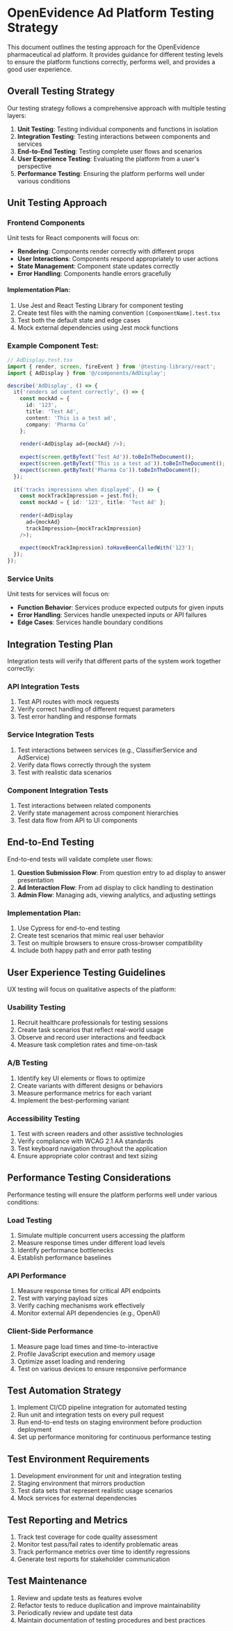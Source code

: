 # OpenEvidence Ad Platform Testing Strategy

This document outlines the testing approach for the OpenEvidence pharmaceutical ad platform. It provides guidance for different testing levels to ensure the platform functions correctly, performs well, and provides a good user experience.

## Overall Testing Strategy

Our testing strategy follows a comprehensive approach with multiple testing layers:

1. **Unit Testing**: Testing individual components and functions in isolation
2. **Integration Testing**: Testing interactions between components and services
3. **End-to-End Testing**: Testing complete user flows and scenarios
4. **User Experience Testing**: Evaluating the platform from a user's perspective
5. **Performance Testing**: Ensuring the platform performs well under various conditions

## Unit Testing Approach

### Frontend Components

Unit tests for React components will focus on:

- **Rendering**: Components render correctly with different props
- **User Interactions**: Components respond appropriately to user actions
- **State Management**: Component state updates correctly
- **Error Handling**: Components handle errors gracefully

#### Implementation Plan:

1. Use Jest and React Testing Library for component testing
2. Create test files with the naming convention `[ComponentName].test.tsx`
3. Test both the default state and edge cases
4. Mock external dependencies using Jest mock functions

### Example Component Test:

```typescript
// AdDisplay.test.tsx
import { render, screen, fireEvent } from '@testing-library/react';
import { AdDisplay } from '@/components/AdDisplay';

describe('AdDisplay', () => {
  it('renders ad content correctly', () => {
    const mockAd = {
      id: '123',
      title: 'Test Ad',
      content: 'This is a test ad',
      company: 'Pharma Co'
    };
    
    render(<AdDisplay ad={mockAd} />);
    
    expect(screen.getByText('Test Ad')).toBeInTheDocument();
    expect(screen.getByText('This is a test ad')).toBeInTheDocument();
    expect(screen.getByText('Pharma Co')).toBeInTheDocument();
  });
  
  it('tracks impressions when displayed', () => {
    const mockTrackImpression = jest.fn();
    const mockAd = { id: '123', title: 'Test Ad' };
    
    render(<AdDisplay 
      ad={mockAd} 
      trackImpression={mockTrackImpression} 
    />);
    
    expect(mockTrackImpression).toHaveBeenCalledWith('123');
  });
});
```

### Service Units

Unit tests for services will focus on:

- **Function Behavior**: Services produce expected outputs for given inputs
- **Error Handling**: Services handle unexpected inputs or API failures
- **Edge Cases**: Services handle boundary conditions

## Integration Testing Plan

Integration tests will verify that different parts of the system work together correctly:

### API Integration Tests

1. Test API routes with mock requests
2. Verify correct handling of different request parameters
3. Test error handling and response formats

### Service Integration Tests

1. Test interactions between services (e.g., ClassifierService and AdService)
2. Verify data flows correctly through the system
3. Test with realistic data scenarios

### Component Integration Tests

1. Test interactions between related components
2. Verify state management across component hierarchies
3. Test data flow from API to UI components

## End-to-End Testing

End-to-end tests will validate complete user flows:

1. **Question Submission Flow**: From question entry to ad display to answer presentation
2. **Ad Interaction Flow**: From ad display to click handling to destination
3. **Admin Flow**: Managing ads, viewing analytics, and adjusting settings

### Implementation Plan:

1. Use Cypress for end-to-end testing
2. Create test scenarios that mimic real user behavior
3. Test on multiple browsers to ensure cross-browser compatibility
4. Include both happy path and error path testing

## User Experience Testing Guidelines

UX testing will focus on qualitative aspects of the platform:

### Usability Testing

1. Recruit healthcare professionals for testing sessions
2. Create task scenarios that reflect real-world usage
3. Observe and record user interactions and feedback
4. Measure task completion rates and time-on-task

### A/B Testing

1. Identify key UI elements or flows to optimize
2. Create variants with different designs or behaviors
3. Measure performance metrics for each variant
4. Implement the best-performing variant

### Accessibility Testing

1. Test with screen readers and other assistive technologies
2. Verify compliance with WCAG 2.1 AA standards
3. Test keyboard navigation throughout the application
4. Ensure appropriate color contrast and text sizing

## Performance Testing Considerations

Performance testing will ensure the platform performs well under various conditions:

### Load Testing

1. Simulate multiple concurrent users accessing the platform
2. Measure response times under different load levels
3. Identify performance bottlenecks
4. Establish performance baselines

### API Performance

1. Measure response times for critical API endpoints
2. Test with varying payload sizes
3. Verify caching mechanisms work effectively
4. Monitor external API dependencies (e.g., OpenAI)

### Client-Side Performance

1. Measure page load times and time-to-interactive
2. Profile JavaScript execution and memory usage
3. Optimize asset loading and rendering
4. Test on various devices to ensure responsive performance

## Test Automation Strategy

1. Implement CI/CD pipeline integration for automated testing
2. Run unit and integration tests on every pull request
3. Run end-to-end tests on staging environment before production deployment
4. Set up performance monitoring for continuous performance testing

## Test Environment Requirements

1. Development environment for unit and integration testing
2. Staging environment that mirrors production
3. Test data sets that represent realistic usage scenarios
4. Mock services for external dependencies

## Test Reporting and Metrics

1. Track test coverage for code quality assessment
2. Monitor test pass/fail rates to identify problematic areas
3. Track performance metrics over time to identify regressions
4. Generate test reports for stakeholder communication

## Test Maintenance

1. Review and update tests as features evolve
2. Refactor tests to reduce duplication and improve maintainability
3. Periodically review and update test data
4. Maintain documentation of testing procedures and best practices 